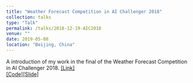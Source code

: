 ```yaml
---
title: "Weather Forecast Competition in AI Challenger 2018"
collection: talks
type: "Talk"
permalink: /talks/2018-12-19-AIC2018
venue: ""
date: 2019-05-08
location: "Beijing, China"
---
```


A introduction of my work in the final of the Weather Forecast Competition in AI Challenger 2018.  [[Link]](https://challenger.ai) <br> 
[[Code]](https://github.com/Ericonaldo/AI-Challenger-Weather-Forecast)[[Slide]](http://ericonaldo.github.io/files/2018-12-19-AIC2018.pdf)